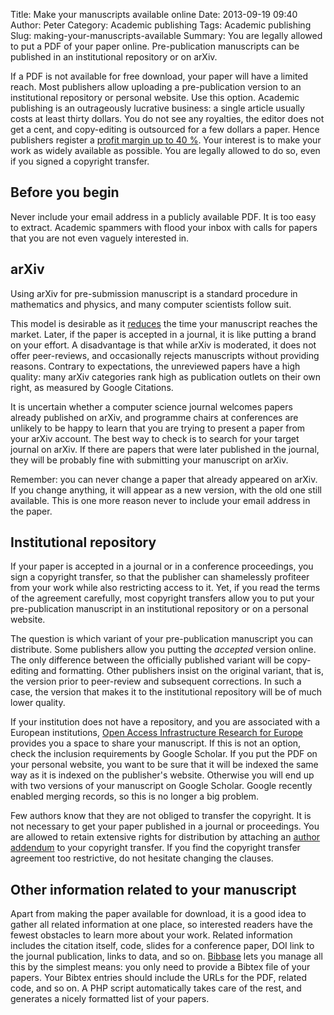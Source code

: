 Title: Make your manuscripts available online
Date: 2013-09-19 09:40
Author: Peter
Category: Academic publishing
Tags: Academic publishing
Slug: making-your-manuscripts-available
Summary: You are legally allowed to put a PDF of your paper online. Pre-publication manuscripts can be published in an institutional repository or on arXiv.

If a PDF is not available for free download, your paper will have a
limited reach. Most publishers allow uploading a pre-publication version
to an institutional repository or personal website. Use this option.
Academic publishing is an outrageously lucrative business: a single
article usually costs at least thirty dollars. You do not see any
royalties, the editor does not get a cent, and copy-editing is
outsourced for a few dollars a paper. Hence publishers register a
[profit margin up to 40 %](http://www.guardian.co.uk/commentisfree/2011/aug/29/academic-publishers-murdoch-socialist).
Your interest is to make your work as widely available as possible. You
are legally allowed to do so, even if you signed a copyright transfer.

Before you begin
----------------

Never include your email address in a publicly available PDF. It is too
easy to extract. Academic spammers with flood your inbox with calls for
papers that you are not even vaguely interested in.

arXiv
-----

Using arXiv for pre-submission manuscript is a standard procedure in
mathematics and physics, and many computer scientists follow suit.

This model is desirable as it
[reduces](http://yann.lecun.com/ex/pamphlets/publishing-models.html) the
time your manuscript reaches the market. Later, if the paper is accepted
in a journal, it is like putting a brand on your effort. A disadvantage
is that while arXiv is moderated, it does not offer peer-reviews, and
occasionally rejects manuscripts without providing reasons. Contrary to
expectations, the unreviewed papers have a high quality: many arXiv
categories rank high as publication outlets on their own right, as
measured by Google Citations.

It is uncertain whether a computer science journal welcomes papers
already published on arXiv, and programme chairs at conferences are
unlikely to be happy to learn that you are trying to present a paper
from your arXiv account. The best way to check is to search for your
target journal on arXiv. If there are papers that were later published
in the journal, they will be probably fine with submitting your
manuscript on arXiv.

Remember: you can never change a paper that already appeared on arXiv.
If you change anything, it will appear as a new version, with the old
one still available. This is one more reason never to include your email
address in the paper.

Institutional repository
------------------------

If your paper is accepted in a journal or in a conference proceedings,
you sign a copyright transfer, so that the publisher can shamelessly
profiteer from your work while also restricting access to it. Yet, if
you read the terms of the agreement carefully, most copyright transfers
allow you to put your pre-publication manuscript in an institutional
repository or on a personal website.

The question is which variant of your pre-publication manuscript you can
distribute. Some publishers allow you putting the *accepted* version
online. The only difference between the officially published variant
will be copy-editing and formatting. Other publishers insist on the
original variant, that is, the version prior to peer-review and
subsequent corrections. In such a case, the version that makes it to the
institutional repository will be of much lower quality.

If your institution does not have a repository, and you are associated
with a European institutions, [Open Access Infrastructure Research for Europe](http://www.openaire.eu/)
provides you a space to share your manuscript. If this is not an option,
check the inclusion requirements by Google Scholar. If you put the PDF
on your personal website, you want to be sure that it will be indexed
the same way as it is indexed on the publisher's website. Otherwise you
will end up with two versions of your manuscript on Google Scholar.
Google recently enabled merging records, so this is no longer a big
problem.

Few authors know that they are not obliged to transfer the copyright. It
is not necessary to get your paper published in a journal or
proceedings. You are allowed to retain extensive rights for distribution
by attaching an [author addendum](http://www.arl.org/sparc/author/addendum.shtml) to your
copyright transfer. If you find the copyright transfer agreement too
restrictive, do not hesitate changing the clauses.

Other information related to your manuscript
--------------------------------------------

Apart from making the paper available for download, it is a good idea to
gather all related information at one place, so interested readers have
the fewest obstacles to learn more about your work. Related information
includes the citation itself, code, slides for a conference paper, DOI
link to the journal publication, links to data, and so on.
[Bibbase](http://bibbase.org/) lets you manage all this by the simplest
means: you only need to provide a Bibtex file of your papers. Your
Bibtex entries should include the URLs for the PDF, related code, and so
on. A PHP script automatically takes care of the rest, and generates a
nicely formatted list of your papers.
